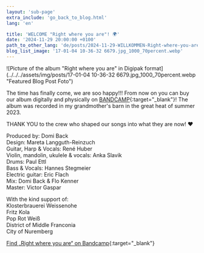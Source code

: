 ```yaml
---
layout: 'sub-page'
extra_include: 'go_back_to_blog.html'
lang: 'en'

title: 'WELCOME "Right where you are"! 🌍'
date: '2024-11-29 20:00:00 +0100'
path_to_other_lang: 'de/posts/2024-11-29-WILLKOMMEN-Right-where-you-are/'
blog_list_image: '17-01-04 10-36-32 6679.jpg_1000_70percent.webp'
---
```

![Picture of the album "Right where you are" in Digipak format](../../../assets/img/posts/17-01-04 10-36-32 6679.jpg_1000_70percent.webp "Featured Blog Post Foto")

The time has finally come, we are soo happy!!! 
From now on you can buy our album digitally and physically on [BANDCAMP](https://nobutthefrog.bandcamp.com/music){:target="_blank"}!<!--more--> The album was recorded in my grandmother's barn in the great heat of summer 2023.

THANK YOU to the crew who shaped our songs into what they are now! ❤️

Produced by: Domi Back  
Design: Mareta Langguth-Reinzuch  
Guitar, Harp & Vocals: René Huber  
Violin, mandolin, ukulele & vocals: Anka Slavik  
Drums: Paul Ettl  
Bass & Vocals: Hannes Stegmeier  
Electric guitar: Eric Flach  
Mix: Domi Back & Flo Kenner  
Master: Victor Gaspar  

With the kind support of:  
Klosterbrauerei Weissenohe  
Fritz Kola  
Pop Rot Weiß  
District of Middle Franconia  
City of Nuremberg  

[Find „Right where you are“ on Bandcamp](https://nobutthefrog.bandcamp.com/music){:target="_blank"}

